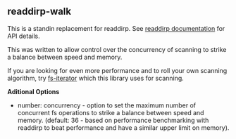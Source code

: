 ## readdirp-walk

This is a standin replacement for readdirp. See [readdirp documentation](https://github.com/paulmillr/readdirp) for API details.

This was written to allow control over the concurrency of scanning to strike a balance between speed and memory.

If you are looking for even more performance and to roll your own scanning algorithm, try [fs-iterator](https://github.com/kmalakoff/fs-iterator) which this library uses for scanning.

**Aditional Options**

- number: concurrency - option to set the maximum number of concurrent fs operations to strike a balance between speed and memory. (default: 36 - based on performance benchmarking with readdirp to beat performance and have a similar upper limit on memory).
